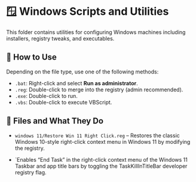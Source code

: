# 🪟 Windows Scripts and Utilities

This folder contains utilities for configuring Windows machines including installers, registry tweaks, and executables.

## 🚀 How to Use
Depending on the file type, use one of the following methods:

- `.bat`: Right-click and select **Run as administrator**.
- `.reg`: Double-click to merge into the registry (admin recommended).
- `.exe`: Double-click to run.
- `.vbs`: Double-click to execute VBScript.

## 📂 Files and What They Do
- `windows 11/Restore Win 11 Right Click.reg` – Restores the classic Windows 10-style right-click context menu in Windows 11 by modifying the registry.

- `Enables “End Task” in the right-click context menu of the Windows 11 Taskbar and app title bars by toggling the TaskKillInTitleBar developer registry flag.